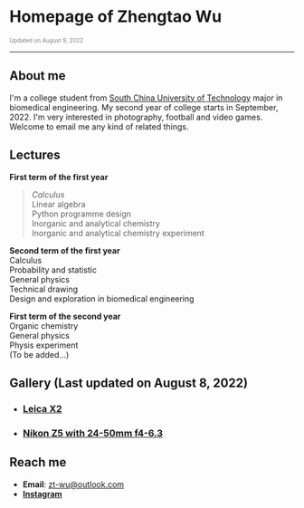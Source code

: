 # Homepage of Zhengtao Wu  

<font color="grey" size=1>Updated on August 9, 2022</font>

---------------------------------------------------------------------

## About me

I'm a college student from [South China University of Technology] major in biomedical engineering. My second year of college starts in September, 2022. I'm very interested in photography, football and video games. Welcome to email me any kind of related things.

[South China University of Technology]: https://www.scut.edu.cn/ "Only avalible in China including HongKong SAR"

## Lectures

**First term of the first year**  
>_Calculus_  
>Linear algebra  
>Python programme design  
>Inorganic and analytical chemistry  
>Inorganic and analytical chemistry experiment  

**Second term of the first year**  
Calculus  
Probability and statistic  
General physics  
Technical drawing  
Design and exploration in biomedical engineering  

**First term of the second year**  
Organic chemistry  
General physics  
Physis experiment  
(To be added...)  

## Gallery (Last updated on August 8, 2022)

* ### [Leica X2](Leica.md)
* ### [Nikon Z5 with 24-50mm f4-6.3](Nikon.md)

## Reach me

  * **Email**: <zt-wu@outlook.com>
  * [**Instagram**](https://www.instagram.com/zhengtao_wu/)
